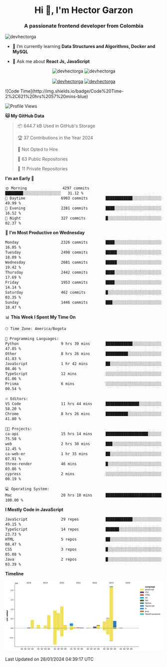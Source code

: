 <h1 align="center">Hi 👋, I'm Hector Garzon</h1>
<h3 align="center">A passionate frontend developer from Colombia</h3>

<p align="left"> <img src="https://komarev.com/ghpvc/?username=devhectorga" alt="devhectorga" /> </p>

- 🌱 I’m currently learning **Data Structures and Algorithms, Docker and MySQL**

- 💬 Ask me about **React Js, JavaScript**

<p align="center"> <img src="https://github-readme-stats.vercel.app/api?username=devhectorga&count_private=true&show_icons=true" alt="devhectorga" /> <img src="https://github-readme-stats.vercel.app/api/top-langs/?username=devhectorga&layout=compact" alt="devhectorga" /></p>

<p align="center">
<a href="https://twitter.com/devhectorga" target="blank"><img align="center" src="https://cdn.jsdelivr.net/npm/simple-icons@3.0.1/icons/twitter.svg" alt="devhectorga" height="20" width="20" /></a>
<a href="https://linkedin.com/in/devhectorga" target="blank"><img align="center" src="https://cdn.jsdelivr.net/npm/simple-icons@3.0.1/icons/linkedin.svg" alt="devhectorga" height="20" width="20" /></a>
</p>
<!--START_SECTION:waka-->
![Code Time](http://img.shields.io/badge/Code%20Time-2%2C621%20hrs%2057%20mins-blue)

![Profile Views](http://img.shields.io/badge/Profile%20Views-0-blue)

**🐱 My GitHub Data** 

> 📦 644.7 kB Used in GitHub's Storage 
 > 
> 🏆 37 Contributions in the Year 2024
 > 
> 🚫 Not Opted to Hire
 > 
> 📜 63 Public Repositories 
 > 
> 🔑 11 Private Repositories 
 > 
**I'm an Early 🐤** 

```text
🌞 Morning                4297 commits        ████████░░░░░░░░░░░░░░░░░   31.12 % 
🌆 Daytime                6903 commits        ████████████░░░░░░░░░░░░░   49.99 % 
🌃 Evening                2281 commits        ████░░░░░░░░░░░░░░░░░░░░░   16.52 % 
🌙 Night                  327 commits         █░░░░░░░░░░░░░░░░░░░░░░░░   02.37 % 
```
📅 **I'm Most Productive on Wednesday** 

```text
Monday                   2326 commits        ████░░░░░░░░░░░░░░░░░░░░░   16.85 % 
Tuesday                  2498 commits        █████░░░░░░░░░░░░░░░░░░░░   18.09 % 
Wednesday                2681 commits        █████░░░░░░░░░░░░░░░░░░░░   19.42 % 
Thursday                 2442 commits        ████░░░░░░░░░░░░░░░░░░░░░   17.69 % 
Friday                   1953 commits        ████░░░░░░░░░░░░░░░░░░░░░   14.14 % 
Saturday                 462 commits         █░░░░░░░░░░░░░░░░░░░░░░░░   03.35 % 
Sunday                   1446 commits        ███░░░░░░░░░░░░░░░░░░░░░░   10.47 % 
```


📊 **This Week I Spent My Time On** 

```text
🕑︎ Time Zone: America/Bogota

💬 Programming Languages: 
Python                   9 hrs 39 mins       ████████████░░░░░░░░░░░░░   47.85 % 
Other                    8 hrs 26 mins       ██████████░░░░░░░░░░░░░░░   41.83 % 
JavaScript               1 hr 42 mins        ██░░░░░░░░░░░░░░░░░░░░░░░   08.46 % 
TypeScript               12 mins             ░░░░░░░░░░░░░░░░░░░░░░░░░   01.06 % 
Prisma                   6 mins              ░░░░░░░░░░░░░░░░░░░░░░░░░   00.54 % 

🔥 Editors: 
VS Code                  11 hrs 44 mins      ███████████████░░░░░░░░░░   58.20 % 
Chrome                   8 hrs 26 mins       ██████████░░░░░░░░░░░░░░░   41.80 % 

🐱‍💻 Projects: 
ca-api                   15 hrs 14 mins      ███████████████████░░░░░░   75.58 % 
web                      2 hrs 30 mins       ███░░░░░░░░░░░░░░░░░░░░░░   12.45 % 
ca-web-er                1 hr 35 mins        ██░░░░░░░░░░░░░░░░░░░░░░░   07.91 % 
three-render             46 mins             █░░░░░░░░░░░░░░░░░░░░░░░░   03.86 % 
cypress                  2 mins              ░░░░░░░░░░░░░░░░░░░░░░░░░   00.19 % 

💻 Operating System: 
Mac                      20 hrs 10 mins      █████████████████████████   100.00 % 
```

**I Mostly Code in JavaScript** 

```text
JavaScript               29 repos            ████████████░░░░░░░░░░░░░   49.15 % 
TypeScript               14 repos            ██████░░░░░░░░░░░░░░░░░░░   23.73 % 
HTML                     5 repos             ██░░░░░░░░░░░░░░░░░░░░░░░   08.47 % 
CSS                      3 repos             █░░░░░░░░░░░░░░░░░░░░░░░░   05.08 % 
Java                     2 repos             █░░░░░░░░░░░░░░░░░░░░░░░░   03.39 % 
```



**Timeline**

![Lines of Code chart](https://raw.githubusercontent.com/devHectorGa/devHectorGa/master/assets/bar_graph.png)


 Last Updated on 28/01/2024 04:39:17 UTC
<!--END_SECTION:waka-->
